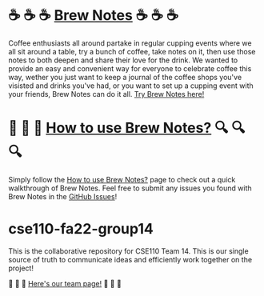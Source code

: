 # :coffee: :coffee: :coffee: [Brew Notes](https://cse110-fa22-group14.github.io/cse110-fa22-group14/source/index.html) :coffee: :coffee: :coffee:

Coffee enthusiasts all around partake in regular cupping events where we all sit around a table, try a bunch of coffee, take notes on it, then use those notes to both deepen and share their love for the drink. We wanted to provide an easy and convenient way for everyone to celebrate coffee this way, wether you just want to keep a journal of the coffee shops you've visisted and drinks you've had, or you want to set up a cupping event with your friends, Brew Notes can do it all. [Try Brew Notes here!](https://cse110-fa22-group14.github.io/cse110-fa22-group14/source/index.html)

# :mag_right: :mag_right: :mag_right: [How to use Brew Notes?](https://cse110-fa22-group14.github.io/cse110-fa22-group14/source/guidance.html) :mag: :mag: :mag:

Simply follow the [How to use Brew Notes?](https://cse110-fa22-group14.github.io/cse110-fa22-group14/source/guidance.html) page to check out a quick walkthrough of Brew Notes. Feel free to submit any issues you found with Brew Notes in the [GitHub Issues](https://github.com/cse110-fa22-group14/cse110-fa22-group14/issues)!

# cse110-fa22-group14

This is the collaborative repository for CSE110 Team 14. This is our single source of truth to communicate ideas and efficiently work together on the project!

:small_blue_diamond: :small_blue_diamond: :small_blue_diamond: [Here's our team page!](https://cse110-fa22-group14.github.io/cse110-fa22-group14/admin/team.html) :small_blue_diamond: :small_blue_diamond: :small_blue_diamond:
